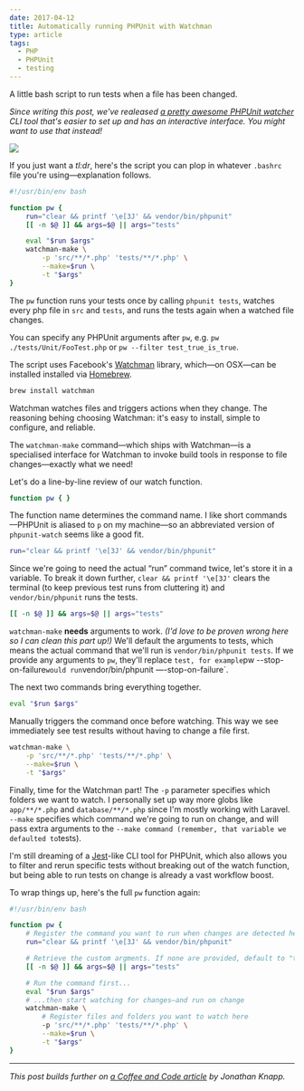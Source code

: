 ```yaml
---
date: 2017-04-12
title: Automatically running PHPUnit with Watchman
type: article
tags:
  - PHP
  - PHPUnit
  - testing
---
```


A little bash script to run tests when a file has been changed.

<!--more-->

_Since writing this post, we've realeased [a pretty awesome PHPUnit watcher](https://github.com/spatie/phpunit-watcher) CLI tool that's easier to set up and has an interactive interface. You might want to use that instead!_

![](/media/automatically-running-phpunit-with-watchman.gif)

If you just want a _tl:dr_, here's the script you can plop in whatever `.bashrc` file you're using—explanation follows.

```bash
#!/usr/bin/env bash

function pw {
    run="clear && printf '\e[3J' && vendor/bin/phpunit"
    [[ -n $@ ]] && args=$@ || args="tests"

    eval "$run $args"
    watchman-make \
        -p 'src/**/*.php' 'tests/**/*.php' \
        --make=$run \
        -t "$args"
}
```

The `pw` function runs your tests once by calling `phpunit tests`, watches every php file in `src` and `tests`, and runs the tests again when a watched file changes.

You can specify any PHPUnit arguments after `pw`, e.g. `pw ./tests/Unit/FooTest.php` or `pw --filter test_true_is_true`.

The script uses Facebook's [Watchman](https://facebook.github.io/watchman/) library, which—on OSX—can be installed installed via [Homebrew](https://brew.sh/).

```bash
brew install watchman
```

Watchman watches files and triggers actions when they change. The reasoning behing choosing Watchman: it's easy to install, simple to configure, and reliable.

The `watchman-make` command—which ships with Watchman—is a specialised interface for Watchman to invoke build tools in response to file changes—exactly what we need!

Let's do a line-by-line review of our watch function.

```bash
function pw { }
```

The function name determines the command name. I like short commands—PHPUnit is aliased to `p` on my machine—so an abbreviated version of `phpunit-watch` seems like a good fit.

```bash
run="clear && printf '\e[3J' && vendor/bin/phpunit"
```

Since we're going to need the actual “run” command twice, let's store it in a variable. To break it down further, `clear && printf '\e[3J'` clears the terminal (to keep previous test runs from cluttering it) and `vendor/bin/phpunit` runs the tests.

```bash
[[ -n $@ ]] && args=$@ || args="tests"
```

`watchman-make` **needs** arguments to work. _(I'd love to be proven wrong here so I can clean this part up!)_ We'll default the arguments to tests, which means the actual command that we'll run is `vendor/bin/phpunit tests`. If we provide any arguments to `pw`, they'll replace `test, for example`pw --stop-on-failure`would run`vendor/bin/phpunit —-stop-on-failure`.

The next two commands bring everything together.

```bash
eval "$run $args"
```

Manually triggers the command once before watching. This way we see immediately see test results without having to change a file first.

```bash
watchman-make \
    -p 'src/**/*.php' 'tests/**/*.php' \
    --make=$run \
    -t "$args"
```

Finally, time for the Watchman part! The `-p` parameter specifies which folders we want to watch. I personally set up way more globs like `app/**/*.php` and `database/**/*.php` since I'm mostly working with Laravel. `--make` specifies which command we're going to run on change, and will pass extra arguments to the `--make command (remember, that variable we defaulted to`tests).

I'm still dreaming of a [Jest](https://facebook.github.io/jest/)-like CLI tool for PHPUnit, which also allows you to filter and rerun specific tests without breaking out of the watch function, but being able to run tests on change is already a vast workflow boost.

To wrap things up, here's the full `pw` function again:

```bash
#!/usr/bin/env bash

function pw {
    # Register the command you want to run when changes are detected here
    run="clear && printf '\e[3J' && vendor/bin/phpunit"

    # Retrieve the custom argments. If none are provided, default to "tests"
    [[ -n $@ ]] && args=$@ || args="tests"

    # Run the command first...
    eval "$run $args"
    # ...then start watching for changes—and run on change
    watchman-make \
        # Register files and folders you want to watch here
        -p 'src/**/*.php' 'tests/**/*.php' \
        --make=$run \
        -t "$args"
}
```

---

_This post builds further on _[a Coffee and Code article](http://blog.coffeeandcode.com/running-tests-automatically-with-watchman/)_ by Jonathan Knapp._
